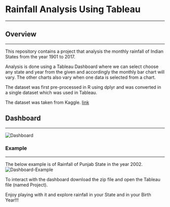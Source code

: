 # Rainfall Analysis Using Tableau
---
## Overview
---
This repository contains a project that analysis the monthly rainfall of Indian States from the year 1901 to 2017.

Analysis is done using a Tableau Dashboard where we can select choose any state and year from the given and accordingly the monthly bar chart will vary. The other charts also vary when one data is selected from a chart.

The dataset was first pre-processed in R using dplyr and was converted in a single dataset which was used in Tableau.

The dataset was taken from Kaggle. [link](https://www.kaggle.com/datasets/ayushv322/indian-states-monthly-rainfall-from-1901-to-2017)

## Dashboard
---
![Dashboard](https://drive.google.com/file/d/1EB9Pu7TQwo5fIzD05oVc_exbdXZbNyC_/view?usp=drive_link)

### Example
---
The below example is of Rainfall of Punjab State in the year 2002.
![Dashboard-Example](https://drive.google.com/file/d/1ipmBr_LYfKe2WCSKtFRWL1pCKv0pHEfr/view?usp=drive_link)

To interact with the dashboard download the zip file and open the Tableau file (named Project).

Enjoy playing with it and explore rainfall in your State and in your Birth Year!!!